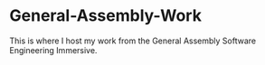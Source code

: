 # General-Assembly-Work
This is where I host my work from the General Assembly Software Engineering Immersive.
